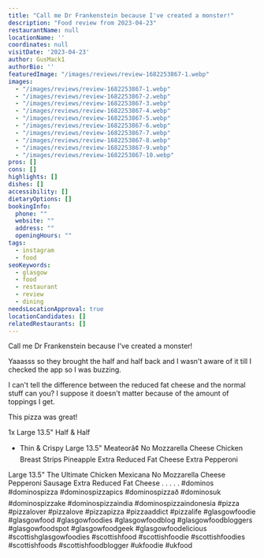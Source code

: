 ```yaml
---
title: "Call me Dr Frankenstein because I've created a monster!"
description: "Food review from 2023-04-23"
restaurantName: null
locationName: ''
coordinates: null
visitDate: '2023-04-23'
author: GusMack1
authorBio: ''
featuredImage: "/images/reviews/review-1682253867-1.webp"
images:
  - "/images/reviews/review-1682253867-1.webp"
  - "/images/reviews/review-1682253867-2.webp"
  - "/images/reviews/review-1682253867-3.webp"
  - "/images/reviews/review-1682253867-4.webp"
  - "/images/reviews/review-1682253867-5.webp"
  - "/images/reviews/review-1682253867-6.webp"
  - "/images/reviews/review-1682253867-7.webp"
  - "/images/reviews/review-1682253867-8.webp"
  - "/images/reviews/review-1682253867-9.webp"
  - "/images/reviews/review-1682253867-10.webp"
pros: []
cons: []
highlights: []
dishes: []
accessibility: []
dietaryOptions: []
bookingInfo:
  phone: ""
  website: ""
  address: ""
  openingHours: ""
tags:
  - instagram
  - food
seoKeywords:
  - glasgow
  - food
  - restaurant
  - review
  - dining
needsLocationApproval: true
locationCandidates: []
relatedRestaurants: []
---
```


Call me Dr Frankenstein because I've created a monster!

Yaaasss so they brought the half and half back and I wasn't aware of it till I checked the app so I was buzzing. 

I can't tell the difference between the reduced fat cheese and the normal stuff can you? I suppose it doesn't matter because of the amount of toppings I get. 

This pizza was great!

1x Large 13.5" Half & Half
 + Thin & Crispy
  Large 13.5" Meateorâ¢
 No Mozzarella Cheese
  Chicken Breast Strips
  Pineapple
  Extra Reduced Fat Cheese
  Extra Pepperoni
 
  Large 13.5" The Ultimate Chicken Mexicana
  No Mozzarella Cheese
  Pepperoni
  Sausage
  Extra Reduced Fat Cheese
.
.
.
.
.
#dominos #dominospizza #dominospizzapics #dominospizzað #dominosuk #dominospizzake #dominospizzaindia #dominospizzaindonesia #pizza #pizzalover #pizzalove #pizzapizza #pizzaaddict #pizzalife #glasgowfoodie #glasgowfood #glasgowfoodies #glasgowfoodblog #glasgowfoodbloggers #glasgowfoodspot #glasgowfoodgeek #glasgowfoodelicious #scottishglasgowfoodies #scottishfood #scottishfoodie #scottishfoodies #scottishfoods #scottishfoodblogger #ukfoodie #ukfood